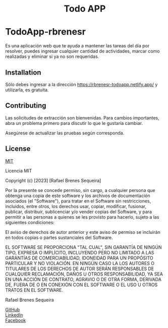 <h1 align="center">Todo APP</h1>

 <!--
https://badgen.net/badge/:subject/:status/:color?icon=github
                   ──┬──  ───┬───  ──┬───  ──┬── ────┬──────
                     │       │       │       │       └─ Options (label, list, icon, color)
                     │       │       │       │
                     │      TEXT    TEXT    RGB / COLOR_NAME ( optional )
                     │
                  "badge" - default (static) badge generator
-->

  

  


# TodoApp-rbrenesr

Es una aplicación web que te ayuda a mantener las tareas del día por resolver, puedes ingresar cualquier cantidad de actividades, marcar como realizadas y eliminar si ya no son requeridas.

## Installation

Sólo debes ingresar a la dirección https://rbrenesr-todoapp.netlify.app/ y utilizarla, es gratuita.

## Contributing

Las solicitudes de extracción son bienvenidas. Para cambios importantes, abra un problema primero para discutir lo que le gustaría cambiar.

Asegúrese de actualizar las pruebas según corresponda.

## License

[MIT](https://choosealicense.com/licenses/mit/)

Licencia MIT

Copyright (c) [2023] [Rafael Brenes Sequeira]

Por la presente se concede permiso, sin cargo, a cualquier persona que obtenga una copia
de este software y los archivos de documentación asociados (el "Software"), para tratar
en el Software sin restricciones, incluidos, entre otros, los derechos
usar, copiar, modificar, fusionar, publicar, distribuir, sublicenciar y/o vender
copias del Software, y para permitir a las personas a quienes se les
provisto para hacerlo, sujeto a las siguientes condiciones:

El aviso de derechos de autor anterior y este aviso de permiso se incluirán en todos
copias o partes sustanciales del Software.

EL SOFTWARE SE PROPORCIONA "TAL CUAL", SIN GARANTÍA DE NINGÚN TIPO, EXPRESA O
IMPLÍCITO, INCLUYENDO PERO NO LIMITADO A LAS GARANTÍAS DE COMERCIABILIDAD,
IDONEIDAD PARA UN PROPÓSITO PARTICULAR Y NO VIOLACIÓN. EN NINGÚN CASO LA
LOS AUTORES O TITULARES DE LOS DERECHOS DE AUTOR SERÁN RESPONSABLES DE CUALQUIER RECLAMACIÓN, DAÑOS U OTROS
RESPONSABILIDAD, YA SEA EN UNA ACCIÓN DE CONTRATO, AGRAVIO O DE OTRA FORMA, DERIVADA DE,
FUERA DE O EN CONEXIÓN CON EL SOFTWARE O EL USO U OTROS TRATOS EN EL
SOFTWARE.


Rafael Brenes Sequeira  

[GitHub](https://github.com/rbrenesr)  
[LinkedIn](https://www.linkedin.com/in/rbrenesr)  
[Facebook](https://www.facebook.com/rafael.brenes.79?mibextid=ZbWKwL)  
  
